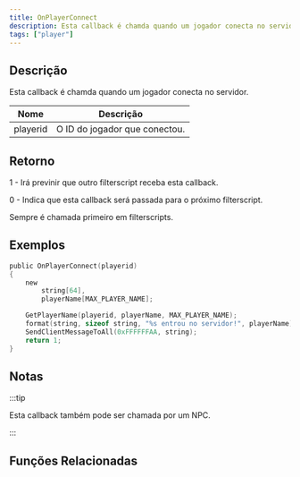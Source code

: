 ```yaml
---
title: OnPlayerConnect
description: Esta callback é chamda quando um jogador conecta no servidor.
tags: ["player"]
---
```


## Descrição

Esta callback é chamda quando um jogador conecta no servidor.

| Nome     | Descrição                     |
| -------- | ----------------------------- |
| playerid | O ID do jogador que conectou. |

## Retorno

1 - Irá previnir que outro filterscript receba esta callback.

0 - Indica que esta callback será passada para o próximo filterscript.

Sempre é chamada primeiro em filterscripts.

## Exemplos

```c
public OnPlayerConnect(playerid)
{
    new
        string[64],
        playerName[MAX_PLAYER_NAME];

    GetPlayerName(playerid, playerName, MAX_PLAYER_NAME);
    format(string, sizeof string, "%s entrou no servidor!", playerName);
    SendClientMessageToAll(0xFFFFFFAA, string);
    return 1;
}
```

## Notas

:::tip

Esta callback também pode ser chamada por um NPC.

:::

## Funções Relacionadas
